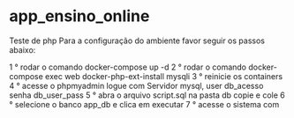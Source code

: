# app_ensino_online
 Teste de php
Para a configuração do ambiente favor seguir os passos abaixo:

1 ° rodar o comando docker-compose up -d
2 ° rodar o comando docker-compose exec web docker-php-ext-install mysqli
3 ° reinicie os containers
4 ° acesse o phpmyadmin logue com Servidor mysql, user db_acesso senha db_user_pass
5 ° abra o arquivo script.sql na pasta db copie e cole
6 ° selecione o banco app_db e clica em executar 
7 ° acesse o sistema com 
